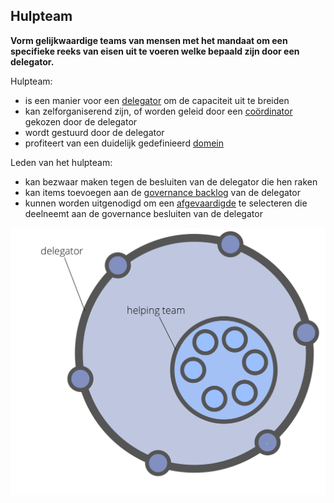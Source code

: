 ## Hulpteam

**Vorm gelijkwaardige teams van mensen met het mandaat om een specifieke reeks van eisen uit te voeren welke bepaald zijn door een delegator.**

Hulpteam:

- is een manier voor een [delegator](glossary:delegator) om de capaciteit uit te breiden
- kan zelforganiserend zijn, of worden geleid door een [coördinator](section:coordinator) gekozen door de delegator
- wordt gestuurd door de delegator
- profiteert van een duidelijk gedefinieerd [domein](glossary:domain)

Leden van het hulpteam:

- kan bezwaar maken tegen de besluiten van de delegator die hen raken
- kan items toevoegen aan de [governance backlog](glossary:governance-backlog) van de delegator
- kunnen worden uitgenodigd om een [afgevaardigde](section:representative) te selecteren die deelneemt aan de governance besluiten van de delegator

![Hulpteam](img/structural-patterns/helping-team.png)